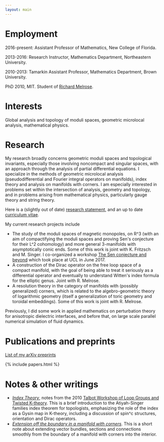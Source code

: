 ```yaml
---
layout: main
---
```


# Employment

2016-present: Assistant Professor of Mathematics, New College of Florida.

2013-2016: Research Instructor, Mathematics Department, Northeastern University.

2010-2013: Tamarkin Assistant Professor, Mathematics Department, Brown University.

PhD 2010, MIT. Student of [Richard Melrose](http://math.mit.edu/~rbm).

# Interests
	
Global analysis and topology of moduli spaces, geometric microlocal analysis, mathematical physics.
	
# Research

My research broadly concerns geometric moduli spaces and topological
invariants, especially those involving noncompact and singular spaces, with an
approach through the analysis of partial differential equations. I specialize
in the methods of geometric microlocal analysis (pseudodifferential and Fourier
integral operators on manifolds), index theory and analysis on manifolds with
corners. I am especially interested in problems set within the intersection of
analysis, geometry and topology, and in problems arising from mathematical
physics, particularly gauge theory and string theory.

Here is a (slightly out of date) [research statement](docs/research.pdf), and an up to date [curriculum vitae](docs/kottke_cv.pdf).

My current research projects include 

- The study of the moduli spaces of magnetic monopoles, on R^3 (with an aim of
  compactifying the moduli spaces and proving Sen's conjecture for their L^2
cohomology) and more general 3-manifolds with asymptotically conic ends.  Some
of this work is joint with K. Fritzsch and M. Singer. I co-organized a workshop [The Sen conjecture and beyond](senworkshop) which took place at UCL in June 2017.
- A construction of the Dirac operator on the free loop space of a compact
  manifold, with the goal of being able to treat it seriously as a differential
operator and eventually to understand Witten's index formula for the elliptic
genus. Joint with R. Melrose.
- A resolution theory in the category of manifolds with (possibly generalized)
  corners, which is related to the algebro-geometric theory of logarithmic
geometry (itself a generalization of toric geometry and toroidal embeddings).
Some of this work is joint with R. Melrose.


Previously, I did some work in applied mathematics on perturbation theory for
anisotropic dielectric interfaces, and before that, on large scale parallel
numerical simulation of fluid dynamics.

# Publications and preprints
[List of my arXiv preprints](http://arxiv.org/a/kottke_c_1)

{% include papers.html %}


# Notes & other writings
		
- [*Index Theory*](docs/index_theory.pdf), notes from the 2010 [Talbot Workshop
  of Loop Groups and Twisted K-theory](http://math.mit.edu/conferences/talbot/).
This is a brief introduction to the Atiyah-Singer families index theorem for
topologists, emphasizing the role of the index as a Gysin map in K-theory,
including a discussion of spin^c structures, orientation and Dirac operators.
- [*Extension off the boundary in a manifold with corners*](docs/extension.pdf).
  This is a short note about extending vector bundles, sections and connections
smoothly from the boundary of a manifold with
corners into the interior.


